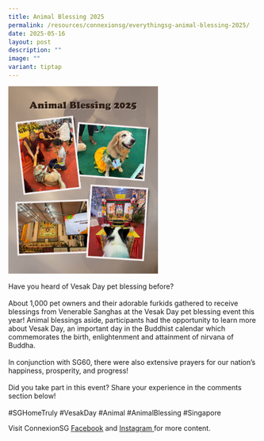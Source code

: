 ```yaml
---
title: Animal Blessing 2025
permalink: /resources/connexionsg/everythingsg-animal-blessing-2025/
date: 2025-05-16
layout: post
description: ""
image: ""
variant: tiptap
---
```

<div class="isomer-image-wrapper">
<img style="width: 60%;" height="auto" width="100%" alt="" src="/images/Animal_Blessing_2025.png">
</div>
<p>Have you heard of Vesak Day pet blessing before?
<br>
<br>About 1,000 pet owners and their adorable furkids gathered to receive
blessings from Venerable Sanghas at the Vesak Day pet blessing event this
year! Animal blessings aside, participants had the opportunity to learn
more about Vesak Day, an important day in the Buddhist calendar which commemorates
the birth, enlightenment and attainment of nirvana of Buddha.
<br>
<br>In conjunction with SG60, there were also extensive prayers for our nation’s
happiness, prosperity, and progress!
<br>
<br>Did you take part in this event? Share your experience in the comments
section below!
<br>
<br>#SGHomeTruly #VesakDay #Animal #AnimalBlessing #Singapore</p>
<p>Visit ConnexionSG <a href="https://www.facebook.com/ConnexionSG" rel="noopener nofollow" target="_blank"><u>Facebook</u></a> and
<a href="https://www.instagram.com/connexionsg/" rel="noopener nofollow" target="_blank"><u>Instagram </u>
</a>for more content.</p>
<p></p>